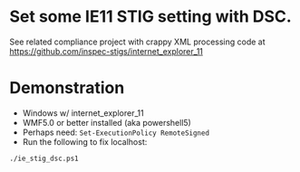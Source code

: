 # Set some IE11 STIG setting with DSC.

See related compliance project with crappy XML processing code at
https://github.com/inspec-stigs/internet_explorer_11

# Demonstration

- Windows w/ internet_explorer_11
- WMF5.0 or better installed (aka powershell5)
- Perhaps need: `Set-ExecutionPolicy RemoteSigned`
- Run the following to fix localhost:

```
./ie_stig_dsc.ps1
```
